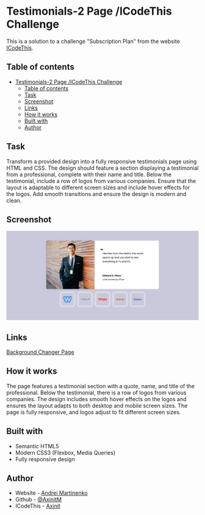 # Testimonials-2 Page /ICodeThis Challenge

This is a solution to a challenge "Subscription Plan" from the website [ICodeThis](https://icodethis.com/modes/design-to-code/467/submissions).

## Table of contents
- [Testimonials-2 Page /ICodeThis Challenge](#testimonials-2-page-icodethis-challenge)
  - [Table of contents](#table-of-contents)
  - [Task](#task)
  - [Screenshot](#screenshot)
  - [Links](#links)
  - [How it works](#how-it-works)
  - [Built with](#built-with)
  - [Author](#author)

## Task

Transform a provided design into a fully responsive testimonials page using HTML and CSS. The design should feature a section displaying a testimonial from a professional, complete with their name and title. 
Below the testimonial, include a row of logos from various companies. Ensure that the layout is adaptable to different screen sizes and include hover effects for the logos. Add smooth transitions and ensure the design is modern and clean.


## Screenshot

![](./images/screenshot.png)

## Links

[Background Changer Page](https://your-solution-url.com)

## How it works

The page features a testimonial section with a quote, name, and title of the professional.
Below the testimonial, there is a row of logos from various companies.
The design includes smooth hover effects on the logos and ensures the layout adapts to both desktop and mobile screen sizes.
The page is fully responsive, and logos adjust to fit different screen sizes.

## Built with

- Semantic HTML5
- Modern CSS3 (Flexbox, Media Queries)
- Fully responsive design

## Author

- Website - [Andrei Martinenko](https://www.frontender.biz)
- Github - [@AxinitM](https://github.com/AxinitM)
- ICodeThis - [Axinit](https://icodethis.com/Axinit)
